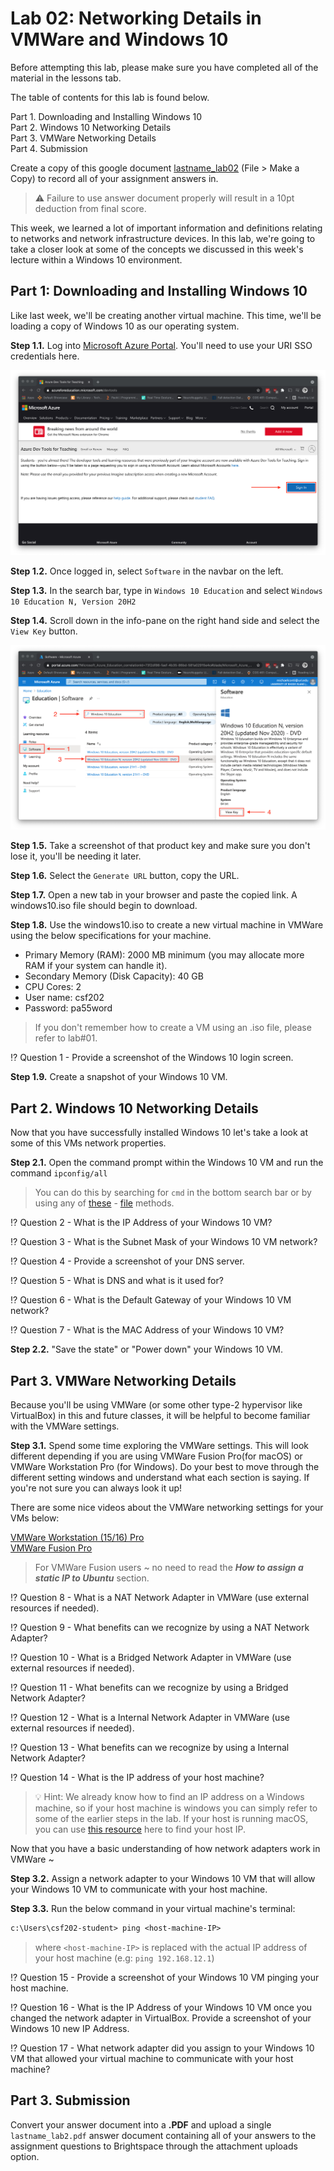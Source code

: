 # Lab 02: Networking Details in VMWare and Windows 10

Before attempting this lab, please make sure you have completed all of the material in the lessons tab.

The table of contents for this lab is found below.

Part 1. Downloading and Installing Windows 10 <br>
Part 2. Windows 10 Networking Details <br>
Part 3. VMWare Networking Details <br>
Part 4. Submission <br>

Create a copy of this google document [lastname_lab02](https://docs.google.com/document/d/16wA-8N12TCTdHwOhogU0ScGHha_C7z6GZSbzY5fJYVg/edit?usp=sharing) (File > Make a Copy) to record all of your assignment answers in.

> :warning: Failure to use answer document properly will result in a 10pt deduction from final score.

This week, we learned a lot of important information and definitions relating to networks and network infrastructure devices. In this lab, we're going to take a closer look at some of the concepts we discussed in this week's lecture within a Windows 10 environment.

## Part 1: Downloading and Installing Windows 10

Like last week, we'll be creating another virtual machine. This time, we'll be loading a copy of Windows 10 as our operating system. <br>

**Step 1.1.** Log into [Microsoft Azure Portal](https://azureforeducation.microsoft.com/devtools). You'll need to use your URI SSO credentials here.<br>

<img src="images/fig1.png">

**Step 1.2.** Once logged in, select `Software` in the navbar on the left.<br>

**Step 1.3.** In the search bar, type in `Windows 10 Education` and select `Windows 10 Education N, Version 20H2` <br>

**Step 1.4.** Scroll down in the info-pane on the right hand side and select the `View Key` button.<br>

<img src="images/fig3.png">

**Step 1.5.** Take a screenshot of that product key and make sure you don't lose it, you'll be needing it later.<br>

**Step 1.6.** Select the `Generate URL` button, copy the URL.<br>

**Step 1.7.** Open a new tab in your browser and paste the copied link. A windows10.iso file should begin to download. <br>

**Step 1.8.** Use the windows10.iso to create a new virtual machine in VMWare using the below specifications for your machine. <br>

* Primary Memory (RAM): 2000 MB minimum (you may allocate more RAM if your system can handle it). 
* Secondary Memory (Disk Capacity): 40 GB
* CPU Cores: 2
* User name: csf202
* Password: pa55word

> If you don't remember how to create a VM using an .iso file, please refer to lab#01. <br>

 :interrobang: Question 1 - Provide a screenshot of the Windows 10 login screen.<br>

 **Step 1.9.** Create a snapshot of your Windows 10 VM.<br>

 ## Part 2. Windows 10 Networking Details

Now that you have successfully installed Windows 10 let's take a look at some of this VMs network properties.<br>

**Step 2.1.** Open the command prompt within the Windows 10 VM and run the command `ipconfig/all` <br>

> You can do this by searching for `cmd` in the bottom search bar or by using any of [these](https://www.howtogeek.com/235101/10-ways-to-open-the-command-prompt-in-windows-10/) - [file](./files/file1.pdf) methods.<br>

:interrobang: Question 2 - What is the IP Address of your Windows 10 VM?<br>

:interrobang: Question 3 - What is the Subnet Mask of your Windows 10 VM network?<br>

:interrobang: Question 4 - Provide a screenshot of your DNS server. <br>

:interrobang: Question 5 - What is DNS and what is it used for?<br>

:interrobang: Question 6 - What is the Default Gateway of your Windows 10 VM network?<br>

:interrobang: Question 7 - What is the MAC Address of your Windows 10 VM?<br>

**Step 2.2.** "Save the state" or "Power down" your Windows 10 VM.

## Part 3. VMWare Networking Details

Because you'll be using VMWare (or some other type-2 hypervisor like VirtualBox) in this and future classes, it will be helpful to become familiar with the VMWare settings.

**Step 3.1.** Spend some time exploring the VMWare settings. This will look different depending if you are using VMWare Fusion Pro(for macOS) or VMWare Workstation Pro (for Windows). Do your best to move through the different setting windows and understand what each section is saying. If you're not sure you can always look it up!

There are some nice videos about the VMWare networking settings for your VMs below:

[VMWare Workstation (15/16) Pro](https://kb.vmware.com/s/article/1018697) <br>
[VMWare Fusion Pro](https://graspingtech.com/vmware-fusion-add-network-adapter/)

> For VMWare Fusion users ~ no need to read the ***How to assign a static IP to Ubuntu*** section.

:interrobang: Question 8 - What is a NAT Network Adapter in VMWare (use external resources if needed). <br>

:interrobang: Question 9 - What benefits can we recognize by using a NAT Network Adapter?<br>

:interrobang: Question 10 - What is a Bridged Network Adapter in VMWare (use external resources if needed). <br>

:interrobang: Question 11 - What benefits can we recognize by using a Bridged Network Adapter? <br>

:interrobang: Question 12 - What is a Internal Network Adapter in VMWare (use external resources if needed). <br>

:interrobang: Question 13 - What benefits can we recognize by using a Internal Network Adapter? <br>

:interrobang: Question 14 - What is the IP address of your host machine?

> :bulb: Hint: We already know how to find an IP address on a Windows machine, so if your host machine is windows you can simply refer to some of the earlier steps in the lab. If your host is running macOS, you can use [this resource](https://www.wikihow.com/Find-Your-IP-Address-on-a-Mac) here to find your host IP.

Now that you have a basic understanding of how network adapters work in VMWare ~

**Step 3.2.** Assign a network adapter to your Windows 10 VM that will allow your Windows 10 VM to communicate with your host machine.

**Step 3.3.** Run the below command in your virtual machine's terminal:

```txt
c:\Users\csf202-student> ping <host-machine-IP>
```

> where `<host-machine-IP>` is replaced with the actual IP address of your host machine (e.g: `ping 192.168.12.1`)

:interrobang: Question 15 - Provide a screenshot of your Windows 10 VM pinging your host machine.

:interrobang: Question 16 - What is the IP Address of your Windows 10 VM once you changed the network adapter in VirtualBox. Provide a screenshot of your Windows 10 new IP Address.

:interrobang: Question 17 -  What network adapter did you assign to your Windows 10 VM that allowed your virtual machine to communicate with your host machine?


## Part 3. Submission

Convert your answer document into a **.PDF** and upload a single `lastname_lab2.pdf` answer document containing all of your answers to the assignment questions to Brightspace through the attachment uploads option.
